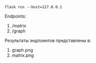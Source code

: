 ```
flask run --host=127.0.0.1
```

Endpoints:
1) /matrix
2) /graph

Результаты эндпоинтов представлены в:
1) graph.png
2) matrix.png